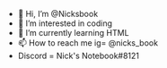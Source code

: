 - 👋 Hi, I’m @Nicksbook
- 👀 I’m interested in coding
- 🌱 I’m currently learning HTML
- 📫 How to reach me ig= @nicks_book
- Discord = Nick's Notebook#8121

